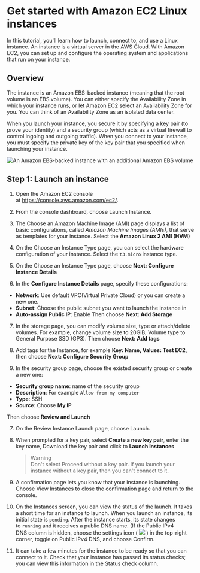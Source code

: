 # Get started with Amazon EC2 Linux instances
In this tutorial, you'll learn how to launch, connect to, and use a Linux instance. An instance is a virtual server in the AWS Cloud. With Amazon EC2, you can set up and configure the operating system and applications that run on your instance.

## Overview
The instance is an Amazon EBS-backed instance (meaning that the root volume is an EBS volume). You can either specify the Availability Zone in which your instance runs, or let Amazon EC2 select an Availability Zone for you. You can think of an Availability Zone as an isolated data center.

When you launch your instance, you secure it by specifying a key pair (to prove your identity) and a security group (which acts as a virtual firewall to control ingoing and outgoing traffic). When you connect to your instance, you must specify the private key of the key pair that you specified when launching your instance.

![
				An Amazon EBS-backed instance with an additional Amazon EBS volume
			](https://docs.aws.amazon.com/AWSEC2/latest/UserGuide/images/overview_getting_started.png)



## Step 1: Launch an instance

1.  Open the Amazon EC2 console at <https://console.aws.amazon.com/ec2/>.

2.  From the console dashboard, choose Launch Instance.

3.  The Choose an Amazon Machine Image (AMI) page displays a list of basic configurations, called *Amazon Machine Images (AMIs)*, that serve as templates for your instance. Select the **Amazon Linux 2 AMI (HVM)**

4.  On the Choose an Instance Type page, you can select the hardware configuration of your instance. Select the `t3.micro` instance type. 
5.  On the Choose an Instance Type page, choose **Next: Configure Instance Details**

6. In the **Configure Instance Details** page, specify these configurations:
- **Network**: Use default VPC(Virtual Private Cloud) or you can create a new one.
- **Subnet**: Choose the public subnet you want to launch the Instance in
- **Auto-assign Public IP**: Enable
Then choose **Next: Add Storage**

7. In the storage page, you can modify volume size, type or attach/delete volumes. For example, change volume size to 20GiB, Volume type to General Purpose SSD (GP3). Then choose **Next: Add tags**

8. Add tags for the Instance, for example **Key: Name, Values: Test EC2**, then choose **Next: Configure Security Group**

9. In the security group page, choose the existed security group or create a new one:
- **Security group name**: name of the security group
- **Description**: For example `Allow from my computer`
- **Type**: SSH
- **Source**: Choose **My IP**

Then choose **Review and Launch**

7.  On the Review Instance Launch page, choose Launch.

8.  When prompted for a key pair, select **Create a new key pair**, enter the key name, Download the key pair and click to **Launch Instances**

    >    Warning  
        Don't select Proceed without a key pair. If you launch your instance without a key pair, then you can't connect to it.  


9.  A confirmation page lets you know that your instance is launching. Choose View Instances to close the confirmation page and return to the console.

10. On the Instances screen, you can view the status of the launch. It takes a short time for an instance to launch. When you launch an instance, its initial state is `pending`. After the instance starts, its state changes to `running` and it receives a public DNS name. (If the Public IPv4 DNS column is hidden, choose the settings icon ( ![](https://docs.aws.amazon.com/AWSEC2/latest/UserGuide/images/settings-icon.png) ) in the top-right corner, toggle on Public IPv4 DNS, and choose Confirm.

11. It can take a few minutes for the instance to be ready so that you can connect to it. Check that your instance has passed its status checks; you can view this information in the Status check column.